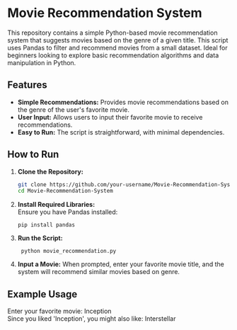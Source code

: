 # Movie Recommendation System

This repository contains a simple Python-based movie recommendation system that suggests movies based on the genre of a given title. This script uses Pandas to filter and recommend movies from a small dataset. Ideal for beginners looking to explore basic recommendation algorithms and data manipulation in Python.

## Features

- **Simple Recommendations:** Provides movie recommendations based on the genre of the user's favorite movie.
- **User Input:** Allows users to input their favorite movie to receive recommendations.
- **Easy to Run:** The script is straightforward, with minimal dependencies.

## How to Run

1. **Clone the Repository:**
   ```bash
   git clone https://github.com/your-username/Movie-Recommendation-System.git
   cd Movie-Recommendation-System
2. **Install Required Libraries:**<br>
     Ensure you have Pandas installed:

       pip install pandas

3. **Run the Script:**

     

        python movie_recommendation.py
4. **Input a Movie:**
     When prompted, enter your favorite movie title, and the system will recommend similar movies based on genre.

## Example Usage

Enter your favorite movie: Inception<br>
Since you liked 'Inception', you might also like: Interstellar
